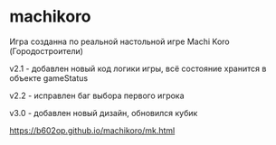 # machikoro
Игра созданна по реальной настольной игре Machi Koro (Городостроители)

v2.1 - добавлен новый код логики игры, всё состояние хранится в объекте gameStatus

v2.2 - исправлен баг выбора первого игрока

v3.0 - добавлен новый дизайн, обновился кубик

https://b602op.github.io/machikoro/mk.html
